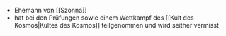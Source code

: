 - Ehemann von [[Szonna]]
- hat bei den Prüfungen sowie einem Wettkampf des [[Kult des Kosmos|Kultes des Kosmos]] teilgenommen und wird seither vermisst